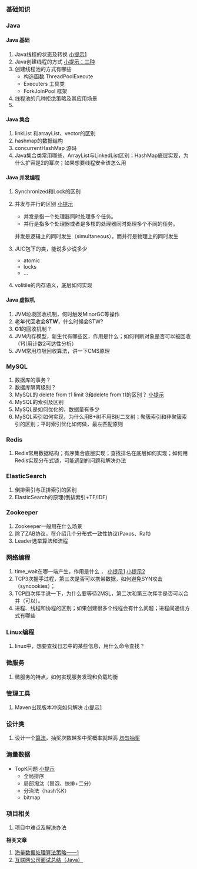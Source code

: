 ### 基础知识



### Java

#### Java 基础

1. Java线程的状态及转换  [小提示1](https://blog.csdn.net/qq_41893274/article/details/107170224) 
2. Java创建线程的方式 [小提示：三种](https://blog.csdn.net/qq_41893274/article/details/107170224) 
3. 创建线程池的方式有哪些
   - 构造函数 ThreadPoolExecute
   - Executers 工具类
   - ForkJoinPool 框架
4. 线程池的几种拒绝策略及其应用场景
5. ​

#### Java 集合

1. linkList 和arrayList、vector的区别
2. hashmap的数据结构
3. concurrentHashMap 源码
4. Java集合类常用哪些，ArrayList与LinkedList区别；HashMap底层实现，为什么扩容是2的幂次；如果想要线程安全该怎么用

#### Java 并发编程

1. Synchronized和Lock的区别

2. 并发与并行的区别  [小提示](https://blog.csdn.net/java_zero2one/article/details/51477791) 

   - 并发是指一个处理器同时处理多个任务。 
   - 并行是指多个处理器或者是多核的处理器同时处理多个不同的任务。 

   并发是逻辑上的同时发生（simultaneous），而并行是物理上的同时发生

3. JUC包下的类，能说多少说多少 

   - atomic
   - locks
   - ...

4. volitile的内存语义，底层如何实现

#### Java 虚拟机

1. JVM垃圾回收机制，何时触发MinorGC等操作
2. 老年代回收会**STW**，什么时候会STW?
3. **G1**的回收机制？
4. JVM内存模型，新生代有哪些区，作用是什么；如何判断对象是否可以被回收（1引用计数2可达性分析）
5. JVM常用垃圾回收算法，讲一下CMS原理

### MySQL

1. 数据库的事务？
2. 数据库隔离级别？
3. MySQL的 delete from t1 limit 3和delete from t1的区别？ [小提示](https://blog.csdn.net/wjxbj/article/details/84809186)  
4. MySQL的索引及区别
5. MySQL是如何优化的，数据量有多少
6. MySQL索引如何实现，为什么用B+树不用B树二叉树；聚簇索引和非聚簇索引的区别；平时索引优化如何做，最左匹配原则


### Redis

1. Redis常用数据结构；有序集合底层实现；查找排名在底层如何实现；如何用Redis实现分布式锁，可能遇到的问题和解决办法

### ElasticSearch

1. 倒排索引与正排索引的区别
2. ElasticSearch的原理(倒排索引+TF/IDF)

### Zookeeper

1. Zookeeper一般用在什么场景
2. 除了ZAB协议，在介绍几个分布式一致性协议(Paxos、Raft)
3.  Leader选举算法和流程


### 网络编程

1. time_wait在哪一端产生，作用是什么 ， [小提示1](https://blog.csdn.net/u013616945/article/details/77510925)  [小提示2](https://yuerblog.cc/2020/03/09/%E5%85%B3%E4%BA%8Etime_wait%E9%97%AE%E9%A2%98%E7%AE%80%E8%BF%B0%E4%B8%8E%E4%BC%98%E5%8C%96/) 
2. TCP3次握手过程，第三次是否可以携带数据，如何避免SYN攻击（syncookies）；
3. TCP四次挥手说一下，为什么要等待2MSL，第二次和第三次挥手是否可以合并（可以）。
4. 进程、线程和协程的区别；如果创建很多个线程会有什么问题；进程间通信方式有哪些


### Linux编程

1. linux中，想要查找日志中的某些信息，用什么命令查找？


### 微服务

1. 微服务的特点，如何实现服务发现和负载均衡



### 管理工具

1. Maven出现版本冲突如何解决 [小提示1](https://github.com/GitHubWxw/wxw-document/tree/master/%E6%9E%B6%E6%9E%84%E6%8A%80%E6%9C%AF/%E7%BC%96%E7%A0%81%E5%AE%9E%E6%88%98/Maven) 

### 设计类

1. 设计一个[算法](https://www.nowcoder.com/jump/super-jump/word?word=%E7%AE%97%E6%B3%95)，抽奖次数越多中奖概率就越高  [均匀抽奖](https://blog.csdn.net/z69183787/article/details/81430400)   



### 海量数据

- TopK问题 [小提示](https://blog.csdn.net/xushiyu1996818/article/details/106801793) 
  - 全局排序
  - 局部淘汰（冒泡、快排+二分）
  - 分治法（hash%K）
  - bitmap

### **项目相关** 

1. 项目中难点及解决办法





**相关文章** 

1. [海量数据处理算法策略——1](https://blog.csdn.net/java_zero2one/article/details/51477791) 
2. [互联网公司面试总结（Java）](https://zhuanlan.zhihu.com/p/106997736) 